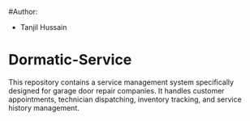 #Author:
- Tanjil Hussain

# Dormatic-Service
This repository contains a service management system specifically designed for garage door repair companies. It handles customer appointments, technician dispatching, inventory tracking, and service history management.
